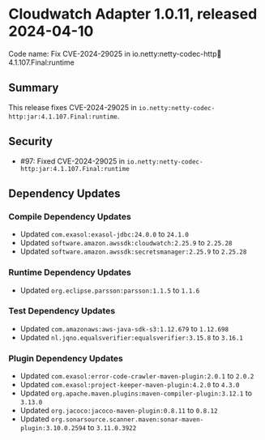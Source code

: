 # Cloudwatch Adapter 1.0.11, released 2024-04-10

Code name: Fix CVE-2024-29025 in io.netty:netty-codec-http:jar:4.1.107.Final:runtime

## Summary

This release fixes CVE-2024-29025 in `io.netty:netty-codec-http:jar:4.1.107.Final:runtime`.

## Security

* #97: Fixed CVE-2024-29025 in `io.netty:netty-codec-http:jar:4.1.107.Final:runtime`

## Dependency Updates

### Compile Dependency Updates

* Updated `com.exasol:exasol-jdbc:24.0.0` to `24.1.0`
* Updated `software.amazon.awssdk:cloudwatch:2.25.9` to `2.25.28`
* Updated `software.amazon.awssdk:secretsmanager:2.25.9` to `2.25.28`

### Runtime Dependency Updates

* Updated `org.eclipse.parsson:parsson:1.1.5` to `1.1.6`

### Test Dependency Updates

* Updated `com.amazonaws:aws-java-sdk-s3:1.12.679` to `1.12.698`
* Updated `nl.jqno.equalsverifier:equalsverifier:3.15.8` to `3.16.1`

### Plugin Dependency Updates

* Updated `com.exasol:error-code-crawler-maven-plugin:2.0.1` to `2.0.2`
* Updated `com.exasol:project-keeper-maven-plugin:4.2.0` to `4.3.0`
* Updated `org.apache.maven.plugins:maven-compiler-plugin:3.12.1` to `3.13.0`
* Updated `org.jacoco:jacoco-maven-plugin:0.8.11` to `0.8.12`
* Updated `org.sonarsource.scanner.maven:sonar-maven-plugin:3.10.0.2594` to `3.11.0.3922`
